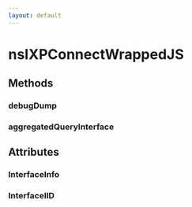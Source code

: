 ```yaml
---
layout: default
---
```


# nsIXPConnectWrappedJS #

## Methods ##

### debugDump ###

### aggregatedQueryInterface ###

## Attributes ##

### InterfaceInfo ###

### InterfaceIID ###
